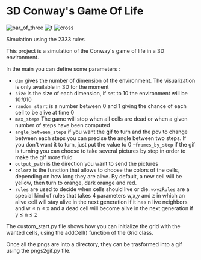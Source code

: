 # 3D Conway's Game Of Life

![bar_of_three](gifs/bar_of_three.gif=100x)  ![t](gifs/t.gif=100x)  ![cross](gifs/cross.gif=100x)

Simulation using the 2333 rules

This project is a simulation of the Conway's game of life in a 3D environment.

In the main you can define some parameters :
- `dim` gives the number of dimension of the environment. The visualization is only available in 3D for the moment
- `size` is the size of each dimension, if set to 10 the environment will be 10*10*10
- `random_start` is a number between 0 and 1 giving the chance of each cell to be alive at time 0
- `max_steps` The game will stop when all cells are dead or when a given number of steps have been computed
- `angle_between_steps` if you want the gif to turn and the pov to change between each steps you can precise the angle between two steps. If you don't want it to turn, just put the value to 0
-`frames_by_step` if the gif is turning you can choose to take several pictures by step in order to make the gif more fluid
- `output_path` is the direction you want to send the pictures
- `colorz` is the function that allows to choose the colors of the cells, depending on how long they are alive. By default, a new cell will be yellow, then turn to orange, dark orange and red.
- `rules` are used to decide when cells should live or die. `wxyzRules` are a special kind of rules that takes 4 parameters w,x,y and z  in which an alive cell will stay alive in the next generation if it has n live neighbors and w ≤ n ≤ x and a dead cell will become alive in the next generation if y ≤ n ≤ z

The custom_start.py file shows how you can initialize the grid with the wanted cells, using the addCell() function of the Grid class.

Once all the pngs are into a directory, they can be trasformed into a gif using the pngs2gif.py file.